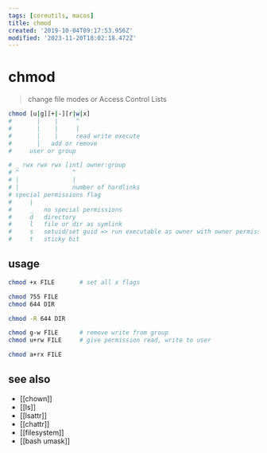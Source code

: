 ```yaml
---
tags: [coreutils, macos]
title: chmod
created: '2019-10-04T09:17:53.956Z'
modified: '2023-11-20T18:02:18.472Z'
---
```


# chmod

> change file modes or Access Control Lists

```sh
chmod [u|g][+|-][r|w|x]
#       |    |     ^
#       |    |     |
#       |    |     read write execute
#       |   add or remove
#     user or group

# _ rwx rwx rwx [int] owner:group
# ^               ^
# |               |
# |               number of hardlinks
# special permissions flag
#     |
#     _   no special permissions
#     d   directory
#     l   file or dir as symlink
#     s   setuid/set guid => run executable as owner with owner permissions
#     t   sticky bit
```

## usage

```sh
chmod +x FILE       # set all x flags

chmod 755 FILE
chmod 644 DIR

chmod -R 644 DIR

chmod g-w FILE      # remove write from group
chmod u+rw FILE     # give permission read, write to user

chmod a+rx FILE
```

## see also

- [[chown]]
- [[ls]]
- [[lsattr]]
- [[chattr]]
- [[filesystem]]
- [[bash umask]]
